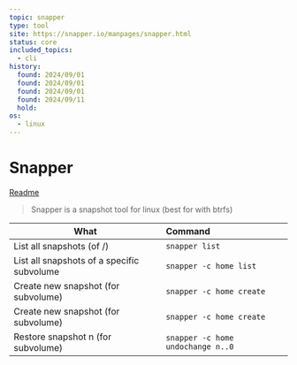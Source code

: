 ```yaml
---
topic: snapper
type: tool
site: https://snapper.io/manpages/snapper.html
status: core
included_topics:
  - cli
history:
  found: 2024/09/01
  found: 2024/09/01
  found: 2024/09/01
  found: 2024/09/11
  hold:
os:
  - linux
---
```


# Snapper
[Readme](../README.md)

> Snapper is a snapshot tool for linux (best for with btrfs)

| What                             | Command                                                                       |
| -------------------------------- | :---------------------------------------------------------------------------- |
| List all snapshots (of /)                       | ```snapper list``` |
| List all snapshots of a specific subvolume                       | ```snapper -c home list``` |
| Create new snapshot (for subvolume)                      | ```snapper -c home create``` |
| Create new snapshot (for subvolume)                      | ```snapper -c home create``` |
| Restore snapshot n (for subvolume)                      | ```snapper -c home undochange n..0``` |
